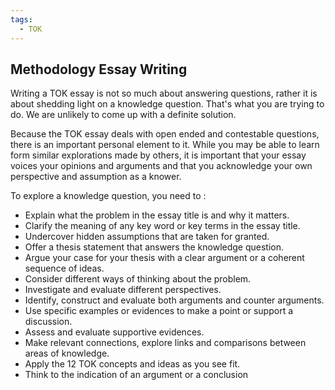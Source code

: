 ```yaml
---
tags:
  - TOK
---
```


## Methodology Essay Writing

Writing a TOK essay is not so much about answering questions, rather it is about shedding light on a knowledge question. That's what you are trying to do. We are unlikely to come up with a definite solution.

Because the TOK essay deals with open ended and contestable questions, there is an important personal element to it. While you may be able to learn form similar explorations made by others, it is important that your essay voices your opinions and arguments and that you acknowledge your own perspective and assumption as a knower.

To explore a knowledge question, you need to :
- Explain what the problem in the essay title is and why it matters.
- Clarify the meaning of any key word or key terms in  the essay title.
- Undercover hidden assumptions that are taken for granted.
- Offer a thesis statement that answers the knowledge question.
- Argue your case for your thesis with a clear argument or a coherent sequence of ideas.
- Consider different ways of thinking about the problem.
- Investigate and evaluate different perspectives.
- Identify, construct and evaluate both arguments and counter arguments.
- Use specific examples or evidences to make a point or support a discussion.
- Assess and evaluate supportive evidences.
- Make relevant connections, explore links and comparisons between areas of knowledge.
- Apply the 12 TOK concepts and ideas as you see fit.
- Think to the indication of an argument or a conclusion